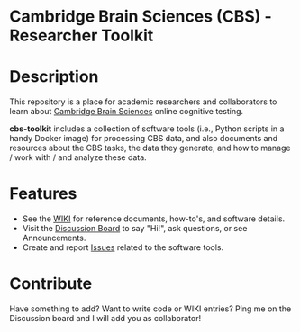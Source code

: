 # Cambridge Brain Sciences (CBS) - Researcher Toolkit
# Description
This repository is a place for academic researchers and collaborators to learn about [Cambridge Brain Sciences](https://www.cambridgebrainsciences.com/science/research) online cognitive testing. 

<b>cbs-toolkit</b> includes a collection of software tools (i.e., Python scripts in a handy Docker image) for processing CBS data, and also documents and resources about the CBS tasks, the data they generate, and how to manage / work with / and analyze these data.

# Features
- See the [WIKI](https://github.com/TheOwenLab/cbs-toolkit/wiki) for reference documents, how-to's, and software details.
- Visit the [Discussion Board](https://github.com/TheOwenLab/cbs-toolkit/discussions) to say "Hi!", ask questions, or see Announcements.
- Create and report [Issues](https://github.com/TheOwenLab/cbs-toolkit/issues) related to the software tools.

# Contribute
Have something to add? Want to write code or WIKI entries? Ping me on the Discussion board and I will add you as collaborator!
